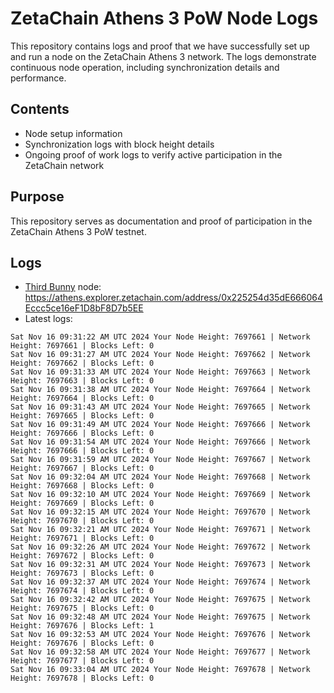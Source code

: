 # ZetaChain Athens 3 PoW Node Logs
This repository contains logs and proof that we have successfully set up and run a node on the ZetaChain Athens 3 network. The logs demonstrate continuous node operation, including synchronization details and performance.

## Contents
- Node setup information
- Synchronization logs with block height details
- Ongoing proof of work logs to verify active participation in the ZetaChain network

## Purpose
This repository serves as documentation and proof of participation in the ZetaChain Athens 3 PoW testnet.

## Logs

- [Third Bunny](https://thirdbunny.xyz/) node: https://athens.explorer.zetachain.com/address/0x225254d35dE666064Eccc5ce16eF1D8bF8D7b5EE
- Latest logs:
```
Sat Nov 16 09:31:22 AM UTC 2024 Your Node Height: 7697661 | Network Height: 7697661 | Blocks Left: 0
Sat Nov 16 09:31:27 AM UTC 2024 Your Node Height: 7697662 | Network Height: 7697662 | Blocks Left: 0
Sat Nov 16 09:31:33 AM UTC 2024 Your Node Height: 7697663 | Network Height: 7697663 | Blocks Left: 0
Sat Nov 16 09:31:38 AM UTC 2024 Your Node Height: 7697664 | Network Height: 7697664 | Blocks Left: 0
Sat Nov 16 09:31:43 AM UTC 2024 Your Node Height: 7697665 | Network Height: 7697665 | Blocks Left: 0
Sat Nov 16 09:31:49 AM UTC 2024 Your Node Height: 7697666 | Network Height: 7697666 | Blocks Left: 0
Sat Nov 16 09:31:54 AM UTC 2024 Your Node Height: 7697666 | Network Height: 7697666 | Blocks Left: 0
Sat Nov 16 09:31:59 AM UTC 2024 Your Node Height: 7697667 | Network Height: 7697667 | Blocks Left: 0
Sat Nov 16 09:32:04 AM UTC 2024 Your Node Height: 7697668 | Network Height: 7697668 | Blocks Left: 0
Sat Nov 16 09:32:10 AM UTC 2024 Your Node Height: 7697669 | Network Height: 7697669 | Blocks Left: 0
Sat Nov 16 09:32:15 AM UTC 2024 Your Node Height: 7697670 | Network Height: 7697670 | Blocks Left: 0
Sat Nov 16 09:32:21 AM UTC 2024 Your Node Height: 7697671 | Network Height: 7697671 | Blocks Left: 0
Sat Nov 16 09:32:26 AM UTC 2024 Your Node Height: 7697672 | Network Height: 7697672 | Blocks Left: 0
Sat Nov 16 09:32:31 AM UTC 2024 Your Node Height: 7697673 | Network Height: 7697673 | Blocks Left: 0
Sat Nov 16 09:32:37 AM UTC 2024 Your Node Height: 7697674 | Network Height: 7697674 | Blocks Left: 0
Sat Nov 16 09:32:42 AM UTC 2024 Your Node Height: 7697675 | Network Height: 7697675 | Blocks Left: 0
Sat Nov 16 09:32:48 AM UTC 2024 Your Node Height: 7697675 | Network Height: 7697676 | Blocks Left: 1
Sat Nov 16 09:32:53 AM UTC 2024 Your Node Height: 7697676 | Network Height: 7697676 | Blocks Left: 0
Sat Nov 16 09:32:58 AM UTC 2024 Your Node Height: 7697677 | Network Height: 7697677 | Blocks Left: 0
Sat Nov 16 09:33:04 AM UTC 2024 Your Node Height: 7697678 | Network Height: 7697678 | Blocks Left: 0
```
